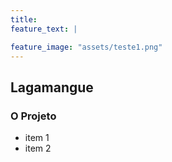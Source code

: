 ```yaml
---
title: 
feature_text: |

feature_image: "assets/teste1.png"
---
```


        
  
## Lagamangue  

### O Projeto  

- item 1
- item 2
